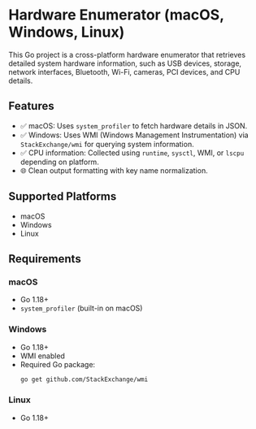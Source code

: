 # Hardware Enumerator (macOS, Windows, Linux)

This Go project is a cross-platform hardware enumerator that retrieves detailed system hardware information, such as USB devices, storage, network interfaces, Bluetooth, Wi-Fi, cameras, PCI devices, and CPU details.

## Features

- ✅ macOS: Uses `system_profiler` to fetch hardware details in JSON.
- ✅ Windows: Uses WMI (Windows Management Instrumentation) via `StackExchange/wmi` for querying system information.
- ✅ CPU information: Collected using `runtime`, `sysctl`, WMI, or `lscpu` depending on platform.
- 🌐 Clean output formatting with key name normalization.

## Supported Platforms

- macOS
- Windows
- Linux

## Requirements

### macOS

- Go 1.18+
- `system_profiler` (built-in on macOS)

### Windows

- Go 1.18+
- WMI enabled
- Required Go package:
  ```bash
  go get github.com/StackExchange/wmi

### Linux

- Go 1.18+
